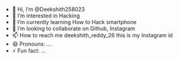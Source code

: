 - 👋 Hi, I’m @Deekshith258023
- 👀 I’m interested in Hacking 
- 🌱 I’m currently learning How to Hack smartphone 
- 💞️ I’m looking to collaborate on Github, Instagram 
- 📫 How to reach me deekshith_reddy_26 this is my Instagram id
- 😄 Pronouns: ...
- ⚡ Fun fact: ...

<!---
Deekshith258023/Deekshith258023 is a ✨ special ✨ repository because its `README.md` (this file) appears on your GitHub profile.
You can click the Preview link to take a look at your changes.
--->
